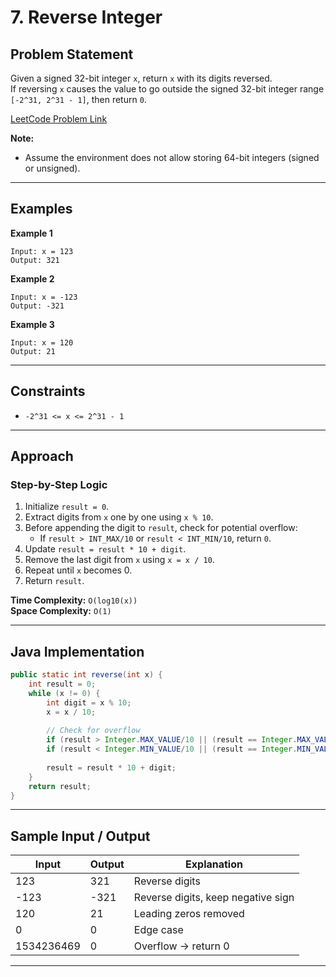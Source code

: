 # 7. Reverse Integer

## Problem Statement
Given a signed 32-bit integer `x`, return `x` with its digits reversed.  
If reversing `x` causes the value to go outside the signed 32-bit integer range `[-2^31, 2^31 - 1]`, then return `0`.

[LeetCode Problem Link](https://leetcode.com/problems/reverse-integer/)


**Note:**
- Assume the environment does not allow storing 64-bit integers (signed or unsigned).

---

## Examples

**Example 1**
```
Input: x = 123
Output: 321
```

**Example 2**
```
Input: x = -123
Output: -321
```

**Example 3**
```
Input: x = 120
Output: 21
```

---

## Constraints
- `-2^31 <= x <= 2^31 - 1`

---

## Approach

### Step-by-Step Logic

1. Initialize `result = 0`.
2. Extract digits from `x` one by one using `x % 10`.
3. Before appending the digit to `result`, check for potential overflow:
   - If `result > INT_MAX/10` or `result < INT_MIN/10`, return `0`.
4. Update `result = result * 10 + digit`.
5. Remove the last digit from `x` using `x = x / 10`.
6. Repeat until `x` becomes 0.
7. Return `result`.

**Time Complexity:** `O(log10(x))`  
**Space Complexity:** `O(1)`

---

## Java Implementation

```java
public static int reverse(int x) {
    int result = 0;
    while (x != 0) {
        int digit = x % 10;
        x = x / 10;
        
        // Check for overflow
        if (result > Integer.MAX_VALUE/10 || (result == Integer.MAX_VALUE/10 && digit > 7)) return 0;
        if (result < Integer.MIN_VALUE/10 || (result == Integer.MIN_VALUE/10 && digit < -8)) return 0;
        
        result = result * 10 + digit;
    }
    return result;
}
```

---

## Sample Input / Output

| Input  | Output | Explanation |
|--------|--------|-------------|
| 123    | 321    | Reverse digits |
| -123   | -321   | Reverse digits, keep negative sign |
| 120    | 21     | Leading zeros removed |
| 0      | 0      | Edge case |
| 1534236469 | 0  | Overflow → return 0 |

---



